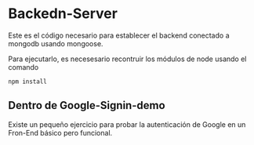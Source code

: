 # Backedn-Server

Este es el código necesario para establecer el backend conectado a mongodb usando mongoose.

Para ejecutarlo, es necesesario recontruir los módulos de node usando el comando 

```
npm install
```

## Dentro de Google-Signin-demo
Existe un pequeño ejercicio para probar la autenticación de Google en un Fron-End básico pero funcional.
